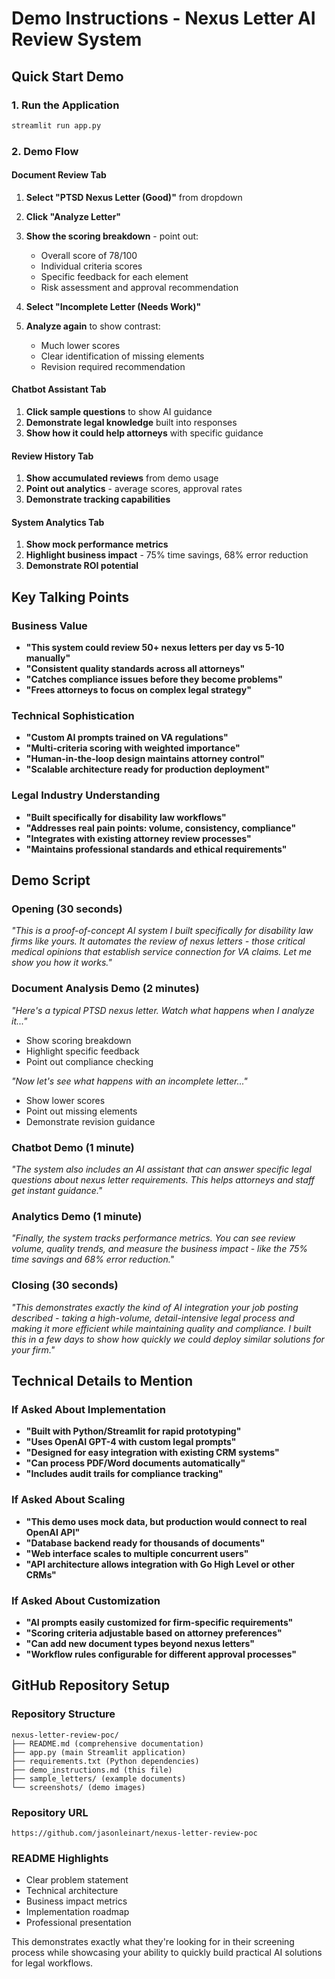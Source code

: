 # Demo Instructions - Nexus Letter AI Review System

## Quick Start Demo

### 1. Run the Application
```bash
streamlit run app.py
```

### 2. Demo Flow

#### Document Review Tab
1. **Select "PTSD Nexus Letter (Good)"** from dropdown
2. **Click "Analyze Letter"** 
3. **Show the scoring breakdown** - point out:
   - Overall score of 78/100
   - Individual criteria scores
   - Specific feedback for each element
   - Risk assessment and approval recommendation

4. **Select "Incomplete Letter (Needs Work)"**
5. **Analyze again** to show contrast:
   - Much lower scores
   - Clear identification of missing elements
   - Revision required recommendation

#### Chatbot Assistant Tab
1. **Click sample questions** to show AI guidance
2. **Demonstrate legal knowledge** built into responses
3. **Show how it could help attorneys** with specific guidance

#### Review History Tab
1. **Show accumulated reviews** from demo usage
2. **Point out analytics** - average scores, approval rates
3. **Demonstrate tracking capabilities**

#### System Analytics Tab
1. **Show mock performance metrics**
2. **Highlight business impact** - 75% time savings, 68% error reduction
3. **Demonstrate ROI potential**

## Key Talking Points

### Business Value
- **"This system could review 50+ nexus letters per day vs 5-10 manually"**
- **"Consistent quality standards across all attorneys"**
- **"Catches compliance issues before they become problems"**
- **"Frees attorneys to focus on complex legal strategy"**

### Technical Sophistication
- **"Custom AI prompts trained on VA regulations"**
- **"Multi-criteria scoring with weighted importance"**
- **"Human-in-the-loop design maintains attorney control"**
- **"Scalable architecture ready for production deployment"**

### Legal Industry Understanding
- **"Built specifically for disability law workflows"**
- **"Addresses real pain points: volume, consistency, compliance"**
- **"Integrates with existing attorney review processes"**
- **"Maintains professional standards and ethical requirements"**

## Demo Script

### Opening (30 seconds)
*"This is a proof-of-concept AI system I built specifically for disability law firms like yours. It automates the review of nexus letters - those critical medical opinions that establish service connection for VA claims. Let me show you how it works."*

### Document Analysis Demo (2 minutes)
*"Here's a typical PTSD nexus letter. Watch what happens when I analyze it..."*
- Show scoring breakdown
- Highlight specific feedback
- Point out compliance checking

*"Now let's see what happens with an incomplete letter..."*
- Show lower scores
- Point out missing elements
- Demonstrate revision guidance

### Chatbot Demo (1 minute)
*"The system also includes an AI assistant that can answer specific legal questions about nexus letter requirements. This helps attorneys and staff get instant guidance."*

### Analytics Demo (1 minute)
*"Finally, the system tracks performance metrics. You can see review volume, quality trends, and measure the business impact - like the 75% time savings and 68% error reduction."*

### Closing (30 seconds)
*"This demonstrates exactly the kind of AI integration your job posting described - taking a high-volume, detail-intensive legal process and making it more efficient while maintaining quality and compliance. I built this in a few days to show how quickly we could deploy similar solutions for your firm."*

## Technical Details to Mention

### If Asked About Implementation
- **"Built with Python/Streamlit for rapid prototyping"**
- **"Uses OpenAI GPT-4 with custom legal prompts"**
- **"Designed for easy integration with existing CRM systems"**
- **"Can process PDF/Word documents automatically"**
- **"Includes audit trails for compliance tracking"**

### If Asked About Scaling
- **"This demo uses mock data, but production would connect to real OpenAI API"**
- **"Database backend ready for thousands of documents"**
- **"Web interface scales to multiple concurrent users"**
- **"API architecture allows integration with Go High Level or other CRMs"**

### If Asked About Customization
- **"AI prompts easily customized for firm-specific requirements"**
- **"Scoring criteria adjustable based on attorney preferences"**
- **"Can add new document types beyond nexus letters"**
- **"Workflow rules configurable for different approval processes"**

## GitHub Repository Setup

### Repository Structure
```
nexus-letter-review-poc/
├── README.md (comprehensive documentation)
├── app.py (main Streamlit application)
├── requirements.txt (Python dependencies)
├── demo_instructions.md (this file)
├── sample_letters/ (example documents)
└── screenshots/ (demo images)
```

### Repository URL
`https://github.com/jasonleinart/nexus-letter-review-poc`

### README Highlights
- Clear problem statement
- Technical architecture
- Business impact metrics
- Implementation roadmap
- Professional presentation

This demonstrates exactly what they're looking for in their screening process while showcasing your ability to quickly build practical AI solutions for legal workflows.